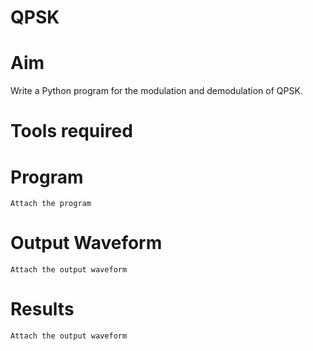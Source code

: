 # QPSK
# Aim
Write a Python program for the modulation and demodulation of QPSK.
# Tools required
# Program
```
Attach the program
```
# Output Waveform
```
Attach the output waveform
```
# Results
```
Attach the output waveform
```
